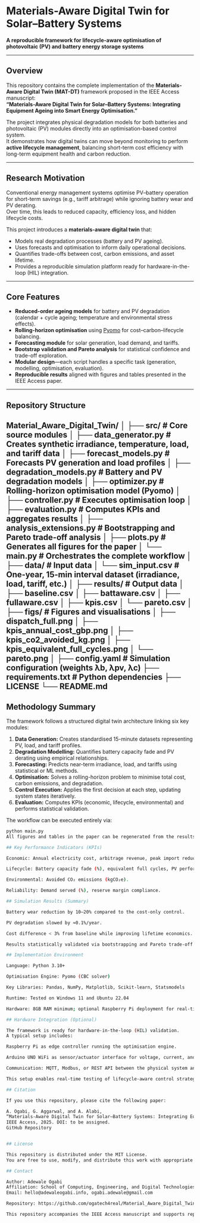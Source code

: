 # Materials-Aware Digital Twin for Solar–Battery Systems  
**A reproducible framework for lifecycle-aware optimisation of photovoltaic (PV) and battery energy storage systems**

---

## Overview

This repository contains the complete implementation of the **Materials-Aware Digital Twin (MAT-DT)** framework proposed in the IEEE Access manuscript:  
**“Materials-Aware Digital Twin for Solar–Battery Systems: Integrating Equipment Ageing into Smart Energy Optimisation.”**

The project integrates physical degradation models for both batteries and photovoltaic (PV) modules directly into an optimisation-based control system.  
It demonstrates how digital twins can move beyond monitoring to perform **active lifecycle management**, balancing short-term cost efficiency with long-term equipment health and carbon reduction.

---

## Research Motivation

Conventional energy management systems optimise PV–battery operation for short-term savings (e.g., tariff arbitrage) while ignoring battery wear and PV derating.  
Over time, this leads to reduced capacity, efficiency loss, and hidden lifecycle costs.

This project introduces a **materials-aware digital twin** that:
- Models real degradation processes (battery and PV ageing).  
- Uses forecasts and optimisation to inform daily operational decisions.  
- Quantifies trade-offs between cost, carbon emissions, and asset lifetime.  
- Provides a reproducible simulation platform ready for hardware-in-the-loop (HIL) integration.

---

## Core Features

- **Reduced-order ageing models** for battery and PV degradation (calendar + cycle ageing; temperature and environmental stress effects).  
- **Rolling-horizon optimisation** using [Pyomo](https://www.pyomo.org/) for cost–carbon–lifecycle balancing.  
- **Forecasting module** for solar generation, load demand, and tariffs.  
- **Bootstrap validation and Pareto analysis** for statistical confidence and trade-off exploration.  
- **Modular design**—each script handles a specific task (generation, modelling, optimisation, evaluation).  
- **Reproducible results** aligned with figures and tables presented in the IEEE Access paper.

---

## Repository Structure
Material_Aware_Digital_Twin/
│
├── src/ # Core source modules
│ ├── data_generator.py # Creates synthetic irradiance, temperature, load, and tariff data
│ ├── forecast_models.py # Forecasts PV generation and load profiles
│ ├── degradation_models.py # Battery and PV degradation models
│ ├── optimizer.py # Rolling-horizon optimisation model (Pyomo)
│ ├── controller.py # Executes optimisation loop
│ ├── evaluation.py # Computes KPIs and aggregates results
│ ├── analysis_extensions.py # Bootstrapping and Pareto trade-off analysis
│ ├── plots.py # Generates all figures for the paper
│ └── main.py # Orchestrates the complete workflow
│
├── data/ # Input data
│ └── sim_input.csv # One-year, 15-min interval dataset (irradiance, load, tariff, etc.)
│
├── results/ # Output data
│ ├── baseline.csv
│ ├── battaware.csv
│ ├── fullaware.csv
│ ├── kpis.csv
│ └── pareto.csv
│
├── figs/ # Figures and visualisations
│ ├── dispatch_full.png
│ ├── kpis_annual_cost_gbp.png
│ ├── kpis_co2_avoided_kg.png
│ ├── kpis_equivalent_full_cycles.png
│ └── pareto.png
│
├── config.yaml # Simulation configuration (weights λb, λpv, λc)
├── requirements.txt # Python dependencies
├── LICENSE
└── README.md
---

## Methodology Summary

The framework follows a structured digital twin architecture linking six key modules:

1. **Data Generation:** Creates standardised 15-minute datasets representing PV, load, and tariff profiles.  
2. **Degradation Modelling:** Quantifies battery capacity fade and PV derating using empirical relationships.  
3. **Forecasting:** Predicts near-term irradiance, load, and tariffs using statistical or ML methods.  
4. **Optimisation:** Solves a rolling-horizon problem to minimise total cost, carbon emissions, and degradation.  
5. **Control Execution:** Applies the first decision at each step, updating system states iteratively.  
6. **Evaluation:** Computes KPIs (economic, lifecycle, environmental) and performs statistical validation.

The workflow can be executed entirely via:

```bash
python main.py
All figures and tables in the paper can be regenerated from the results/ and figs/ directories.

## Key Performance Indicators (KPIs)

Economic: Annual electricity cost, arbitrage revenue, peak import reduction, LCOS.

Lifecycle: Battery capacity fade (%), equivalent full cycles, PV performance ratio decline.

Environmental: Avoided CO₂ emissions (kgCO₂e).

Reliability: Demand served (%), reserve margin compliance.

## Simulation Results (Summary)

Battery wear reduction by 10–20% compared to the cost-only control.

PV degradation slowed by ≈0.1%/year.

Cost difference < 3% from baseline while improving lifetime economics.

Results statistically validated via bootstrapping and Pareto trade-off analysis.

## Implementation Environment

Language: Python 3.10+

Optimisation Engine: Pyomo (CBC solver)

Key Libraries: Pandas, NumPy, Matplotlib, Scikit-learn, Statsmodels

Runtime: Tested on Windows 11 and Ubuntu 22.04

Hardware: 8GB RAM minimum; optional Raspberry Pi deployment for real-time control

## Hardware Integration (Optional)

The framework is ready for hardware-in-the-loop (HIL) validation.
A typical setup includes:

Raspberry Pi as edge controller running the optimisation engine.

Arduino UNO WiFi as sensor/actuator interface for voltage, current, and temperature measurements.

Communication: MQTT, Modbus, or REST API between the physical system and the digital twin.

This setup enables real-time testing of lifecycle-aware control strategies.

## Citation

If you use this repository, please cite the following paper:

A. Ogabi, G. Aggarwal, and A. Alabi,
“Materials-Aware Digital Twin for Solar–Battery Systems: Integrating Equipment Ageing into Smart Energy Optimisation,”
IEEE Access, 2025. DOI: to be assigned.
GitHub Repository


## License

This repository is distributed under the MIT License.
You are free to use, modify, and distribute this work with appropriate credit.

## Contact

Author: Adewale Ogabi
Affiliation: School of Computing, Engineering, and Digital Technologies, Teesside University, UK
Email: hello@adewaleogabi.info, ogabi.adewale@gmail.com

Repository: https://github.com/ogatech4real/Material_Aware_Digital_Twin

This repository accompanies the IEEE Access manuscript and supports reproducible research in lifecycle-aware optimisation and digital twin development for renewable energy systems.
